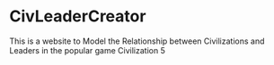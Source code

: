 # CivLeaderCreator
This is a website to Model the Relationship between Civilizations and Leaders in the popular game Civilization 5
